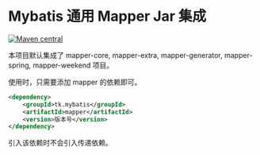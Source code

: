# Mybatis 通用 Mapper Jar 集成

[![Maven central](https://maven-badges.herokuapp.com/maven-central/tk.mybatis/mapper/badge.svg)](https://maven-badges.herokuapp.com/maven-central/tk.mybatis/mapper)

本项目默认集成了 mapper-core, mapper-extra, mapper-generator, mapper-spring, mapper-weekend 项目。

使用时，只需要添加 mapper 的依赖即可。

```xml
<dependency>
    <groupId>tk.mybatis</groupId>
    <artifactId>mapper</artifactId>
    <version>版本号</version>
</dependency>
```

引入该依赖时不会引入传递依赖。